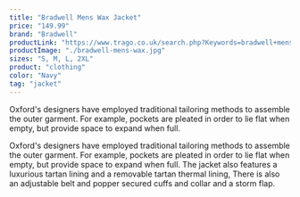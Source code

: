 ```yaml
---
title: "Bradwell Mens Wax Jacket"
price: "149.99"
brand: "Bradwell"
productLink: "https://www.trago.co.uk/search.php?Keywords=bradwell+mens+wax&x=0&y=0"
productImage: "./bradwell-mens-wax.jpg"
sizes: "S, M, L, 2XL"
product: "clothing"
color: "Navy"
tag: "jacket"
---
```

Oxford's designers have employed traditional tailoring methods to assemble the outer garment. For example, pockets are pleated in order to lie flat when empty, but provide space to expand when full. 

Oxford's designers have employed traditional tailoring methods to assemble the outer garment. For example, pockets are pleated in order to lie flat when empty, but provide space to expand when full. The jacket also features a luxurious tartan lining and a removable tartan thermal lining, There is also an adjustable belt and popper secured cuffs and collar and a storm flap.